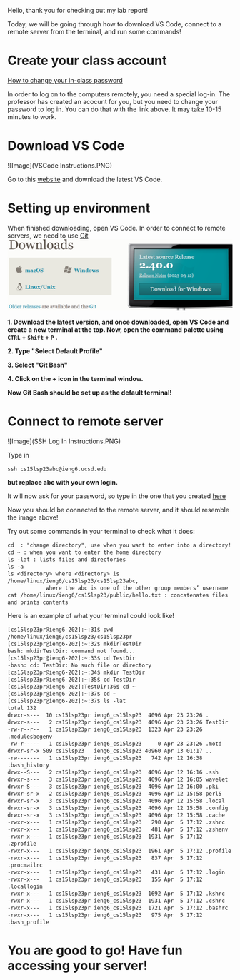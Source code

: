 
Hello, thank you for checking out my lab report!

Today, we will be going through how to download VS Code, connect to a remote server from the terminal, and run some commands!

# Create your class account
[How to change your in-class password](https://docs.google.com/document/d/1hs7CyQeh-MdUfM9uv99i8tqfneos6Y8bDU0uhn1wqho/edit)

In order to log on to the computers remotely, you need a special log-in. The professor has created an acocunt for you, but you need to change your password to log in. You can do that with the link above. It may take 10-15 minutes to work.

# Download VS Code

![Image](VSCode Instructions.PNG)

Go to this [website](https://code.visualstudio.com/) and download the latest VS Code. 

# Setting up environment

When finished downloading, open VS Code. In order to connect to remote servers, we need to use [Git](https://git-scm.com/downloads) 
![Image](Capture.PNG)

**1. Download the latest version, and once downloaded, open VS Code and create a new terminal at the top. Now, open the command palette using `CTRL` + `Shift` + `P` .**

**2. Type "Select Default Profile"**

**3. Select "Git Bash"**

**4. Click on the + icon in the terminal window.**

**Now Git Bash should be set up as the default terminal!**

# Connect to remote server 
![Image](SSH Log In Instructions.PNG)

Type in 
```
ssh cs15lsp23abc@ieng6.ucsd.edu
```
**but replace abc with your own login.**

It will now ask for your password, so type in the one that you created [here](https://docs.google.com/document/d/1hs7CyQeh-MdUfM9uv99i8tqfneos6Y8bDU0uhn1wqho/edit)


Now you should be connected to the remote server, and it should resemble the image above! 

Try out some commands in your terminal to check what it does:
```
cd  : "change directory", use when you want to enter into a directory!
cd ~ : when you want to enter the home directory
ls -lat : lists files and directories 
ls -a
ls <directory> where <directory> is /home/linux/ieng6/cs15lsp23/cs15lsp23abc, 
            where the abc is one of the other group members’ username
cat /home/linux/ieng6/cs15lsp23/public/hello.txt : concatenates files and prints contents
```

Here is an example of what your terminal could look like!

```
[cs15lsp23pr@ieng6-202]:~:31$ pwd
/home/linux/ieng6/cs15lsp23/cs15lsp23pr
[cs15lsp23pr@ieng6-202]:~:32$ mkdirTestDir
bash: mkdirTestDir: command not found...
[cs15lsp23pr@ieng6-202]:~:33$ cd TestDir
-bash: cd: TestDir: No such file or directory
[cs15lsp23pr@ieng6-202]:~:34$ mkdir TestDir
[cs15lsp23pr@ieng6-202]:~:35$ cd TestDir
[cs15lsp23pr@ieng6-202]:TestDir:36$ cd ~
[cs15lsp23pr@ieng6-202]:~:37$ cd ~
[cs15lsp23pr@ieng6-202]:~:37$ ls -lat
total 132
drwxr-s---  10 cs15lsp23pr ieng6_cs15lsp23  4096 Apr 23 23:26 .
drwxr-s---   2 cs15lsp23pr ieng6_cs15lsp23  4096 Apr 23 23:26 TestDir
-rw-r--r--   1 cs15lsp23pr ieng6_cs15lsp23  1323 Apr 23 23:26 .modulesbegenv
-rw-r-----   1 cs15lsp23pr ieng6_cs15lsp23     0 Apr 23 23:26 .motd
drwxr-sr-x 509 cs15lsp23   ieng6_cs15lsp23 40960 Apr 13 01:17 ..
-rw-------   1 cs15lsp23pr ieng6_cs15lsp23   742 Apr 12 16:38 .bash_history
drwx--S---   2 cs15lsp23pr ieng6_cs15lsp23  4096 Apr 12 16:16 .ssh
drwxr-s---   3 cs15lsp23pr ieng6_cs15lsp23  4096 Apr 12 16:05 wavelet
drwxr-S---   3 cs15lsp23pr ieng6_cs15lsp23  4096 Apr 12 16:00 .pki
drwxr-sr-x   2 cs15lsp23pr ieng6_cs15lsp23  4096 Apr 12 15:58 perl5
drwxr-sr-x   3 cs15lsp23pr ieng6_cs15lsp23  4096 Apr 12 15:58 .local
drwxr-sr-x   3 cs15lsp23pr ieng6_cs15lsp23  4096 Apr 12 15:58 .config
drwxr-sr-x   3 cs15lsp23pr ieng6_cs15lsp23  4096 Apr 12 15:58 .cache
-rwxr-x---   1 cs15lsp23pr ieng6_cs15lsp23   290 Apr  5 17:12 .zshrc
-rwxr-x---   1 cs15lsp23pr ieng6_cs15lsp23   481 Apr  5 17:12 .zshenv
-rwxr-x---   1 cs15lsp23pr ieng6_cs15lsp23  1931 Apr  5 17:12 .zprofile
-rwxr-x---   1 cs15lsp23pr ieng6_cs15lsp23  1961 Apr  5 17:12 .profile
-rwxr-x---   1 cs15lsp23pr ieng6_cs15lsp23   837 Apr  5 17:12 .procmailrc
-rwxr-x---   1 cs15lsp23pr ieng6_cs15lsp23   431 Apr  5 17:12 .login
-rwxr-x---   1 cs15lsp23pr ieng6_cs15lsp23   155 Apr  5 17:12 .locallogin
-rwxr-x---   1 cs15lsp23pr ieng6_cs15lsp23  1692 Apr  5 17:12 .kshrc
-rwxr-x---   1 cs15lsp23pr ieng6_cs15lsp23  1931 Apr  5 17:12 .cshrc
-rwxr-x---   1 cs15lsp23pr ieng6_cs15lsp23  1721 Apr  5 17:12 .bashrc
-rwxr-x---   1 cs15lsp23pr ieng6_cs15lsp23   975 Apr  5 17:12 .bash_profile
```


# You are good to go! Have fun accessing your server!
